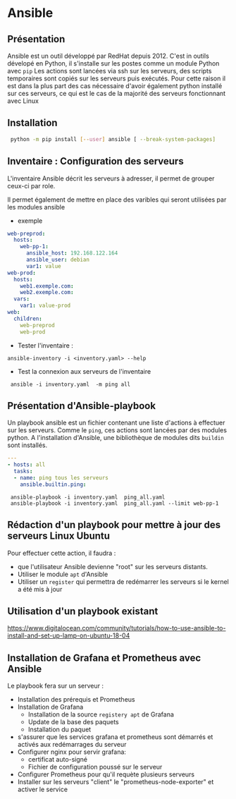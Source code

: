 
#  Ansible
## Présentation
Ansible est un outil développé par RedHat depuis 2012.
C'est in outils dévelopé en Python, il s'installe sur les postes comme un module Python  avec `pip`
Les actions sont lancées via ssh sur les serveurs, des scripts temporaires sont copiés sur les serveurs puis exécutés.
Pour cette raison il est dans la plus part des cas nécessaire d'avoir également python installé sur ces serveurs, ce qui
est le cas de la majorité des serveurs fonctionnant avec Linux

## Installation

```sh
 python -m pip install [--user] ansible [ --break-system-packages]
```

## Inventaire : Configuration des serveurs

L'inventaire Ansible décrit les serveurs à adresser, il permet de grouper ceux-ci par role.

Il permet également de mettre en place des varibles qui seront utilisées par les modules ansible

* exemple
```yaml
web-preprod:
  hosts:
    web-pp-1:
      ansible_host: 192.168.122.164
      ansible_user: debian
      var1: value
web-prod:
  hosts:
    web1.exemple.com:
    web2.exemple.com:
  vars:
    var1: value-prod
web:
  children:
    web-preprod
    web-prod
```

* Tester l'inventaire :

```
ansible-inventory -i <inventory.yaml> --help
```

 * Test la connexion aux serveurs de l'inventaire
```
 ansible -i inventory.yaml  -m ping all
```

 ## Présentation d'Ansible-playbook

Un playbook ansible est un fichier contenant une liste d'actions à effectuer sur les serveurs.
Comme le `ping`, ces actions sont lancées par des modules python. A l'installation d'Ansible, une bibliothèque
de modules dits `buildin` sont installés.


```yaml
---
- hosts: all
  tasks:
  - name: ping tous les serveurs
    ansible.builtin.ping:
```

```
 ansible-playbook -i inventory.yaml  ping_all.yaml
 ansible-playbook -i inventory.yaml  ping_all.yaml --limit web-pp-1
```


 ## Rédaction d'un playbook pour mettre à jour des serveurs Linux Ubuntu

Pour effectuer cette action, il faudra :
  * que l'utilisateur Ansible devienne "root" sur les serveurs distants.
  * Utiliser le module `apt` d'Ansible
  * Utiliser un `register` qui permettra de redémarrer les serveurs si le kernel a été mis à jour

## Utilisation d'un playbook existant

https://www.digitalocean.com/community/tutorials/how-to-use-ansible-to-install-and-set-up-lamp-on-ubuntu-18-04



## Installation de Grafana et Prometheus avec Ansible

Le playbook fera sur un serveur :
* Installation des prérequis et Prometheus
* Installation de Grafana
   * Installation de la source `registery apt` de Grafana
   * Update de la base des paquets
   * Installation du paquet
* s'assurer que les services grafana et prometheus sont démarrés et activés aux redémarrages du serveur
* Configurer nginx pour servir grafana:
  * certificat auto-signé
  * Fichier de configuration poussé sur le serveur
* Configurer Prometheus pour qu'il requète plusieurs serveurs
* Installer sur les serveurs "client" le "prometheus-node-exporter" et activer le service
